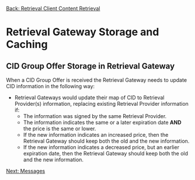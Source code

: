 [Back: Retrieval Client Content Retrieval](rccontentretrieval.md)

# Retrieval Gateway Storage and Caching

## CID Group Offer Storage in Retrieval Gateway

When a CID Group Offer is received the Retrieval Gateway needs to update CID information in the following way:

* Retrieval Gateways would update their map of CID to Retrieval Provider(s) information, replacing existing Retrieval Provider information if:
  * The information was signed by the same Retrieval Provider.
  * The information indicates the same or a later expiration date **AND** the price is the same or lower.
  * If the new information indicates an increased price, then the Retrieval Gateway should keep both the old and the new information.
  * If the new information indicates a decreased price, but an earlier expiration date, then the Retrieval Gateway should keep both the old and the new information.

[Next: Messages](messages.md)